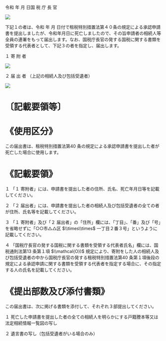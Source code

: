 令和 年 月 日国 税 庁 長 官

![](https://www.nta.go.jp/tmp/34062b2a-f987-42ad-a100-617d18d945e0/images/e760bfbf81ebf52307c5f61550e8aca80c174d1e5f1c20e49976f037cbe59d44.jpg)

下記１の者は、令和 年 月 日付で租税特別措置法第４０条の規定による承認申請書を提出しましたが、令和年月日に死亡しましたので、その旨申請者の相続人等全員の連署をもって届出します。なお、国税庁長官の発する国税に関する書類を受領する代表者として、下記３の者を指定し、届出します。

１ 寄 附 者

![](https://www.nta.go.jp/tmp/34062b2a-f987-42ad-a100-617d18d945e0/images/72ed8b135c1bb3b2d694e2d86fffd62d2c26a10246f01d782a465b0dfd4e1366.jpg)

２ 届 出 者 （上記の相続人及び包括受遺者）

![](https://www.nta.go.jp/tmp/34062b2a-f987-42ad-a100-617d18d945e0/images/2a7696039df8b1c8313374a7d8b62f7e81c04be52ac672796d66b83052898405.jpg)

# 〔記載要領等〕

# 《使用区分》

この届出書は、租税特別措置法第40 条の規定による承認申請書を提出した者が死亡した場合に使用します。

# 《記載要領》

１ 「１ 寄附者」には、申請書を提出した者の住所、氏名、死亡年月日等を記載してください。

２ 「２ 届出者」には、申請書を提出した者の相続人及び包括受遺者の全ての者が住所、氏名等を記載してください。

３ 「１ 寄附者」及び「２ 届出者」の「住所」欄には、「丁目」、「番」及び「号」を省略せずに「○○市△△区 $\\times\\times$ 一丁目２番３号」というように記載してください。

４ 「国税庁長官の発する国税に関する書類を受領する代表者氏名」欄には、国税通則法第13 条第１項 $\\mathcal{O})$ 規定により、寄附をした人の相続人及び包括受遺者の中から国税庁長官の発する租税特別措置法第40 条第１項後段の規定による承認申請に関する書類を受領する代表者を指定する場合に、その指定する人の氏名を記載してください。

# 《提出部数及び添付書類》

この届出書は、次に掲げる書類を添付して、それぞれ３部提出してください。

１ 死亡した申請書を提出した者の全ての相続人を明らかにする戸籍謄本等又は法定相続情報一覧図の写し

２ 遺言書の写し（包括受遺者がいる場合のみ）